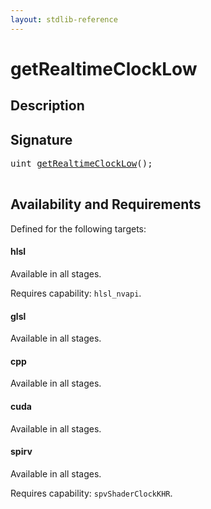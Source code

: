 ```yaml
---
layout: stdlib-reference
---
```


# getRealtimeClockLow

## Description





## Signature 

<pre>
uint <a href="/stdlib-reference/global-decls/getRealtimeClockLow">getRealtimeClockLow</a>();

</pre>

## Availability and Requirements

Defined for the following targets:

#### hlsl
Available in all stages.

Requires capability: `hlsl_nvapi`.
#### glsl
Available in all stages.

#### cpp
Available in all stages.

#### cuda
Available in all stages.

#### spirv
Available in all stages.

Requires capability: `spvShaderClockKHR`.


